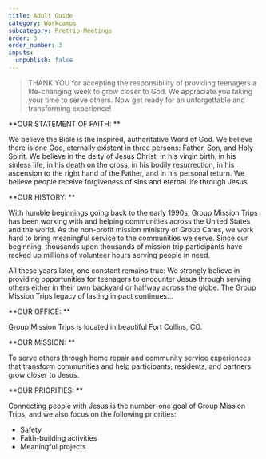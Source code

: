 ```yaml
---
title: Adult Guide
category: Workcamps
subcategory: Pretrip Meetings
order: 3
order_number: 3
inputs:
  unpublish: false
---
```

> THANK YOU for accepting the responsibility of providing teenagers a life-changing week to grow closer to God. We appreciate you taking your time to serve others. Now get ready for an unforgettable and transforming experience\!

**OUR STATEMENT OF FAITH: **

We believe the Bible is the inspired, authoritative Word of God. We believe there is one God, eternally existent in three persons: Father, Son, and Holy Spirit. We believe in the deity of Jesus Christ, in his virgin birth, in his sinless life, in his death on the cross, in his bodily resurrection, in his ascension to the right hand of the Father, and in his personal return. We believe people receive forgiveness of sins and eternal life through Jesus.

**OUR HISTORY: **

With humble beginnings going back to the early 1990s, Group Mission Trips has been working with and helping communities across the United States and the world. As the non-profit mission ministry of Group Cares, we work hard to bring meaningful service to the communities we serve. Since our beginning, thousands upon thousands of mission trip participants have racked up millions of volunteer hours serving people in need.

All these years later, one constant remains true: We strongly believe in providing opportunities for teenagers to encounter Jesus through serving others either in their own backyard or halfway across the globe. The Group Mission Trips legacy of lasting impact continues…

**OUR OFFICE: **

Group Mission Trips is located in beautiful Fort Collins, CO.

**OUR MISSION: **

To serve others through home repair and community service experiences that transform communities and help participants, residents, and partners grow closer to Jesus.

**OUR PRIORITIES: **

Connecting people with Jesus is the number-one goal of Group Mission Trips, and we also focus on the following priorities:

* Safety
* Faith-building activities
* Meaningful projects